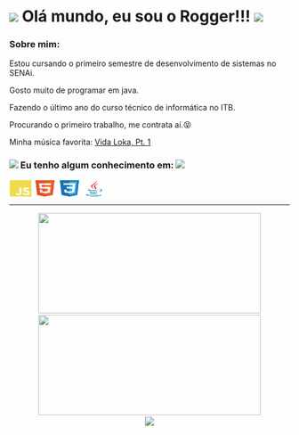  <h1><img src="https://media2.giphy.com/media/e0Uiyu70TXQAALdKP9/200w.gif" width="30px"> Olá mundo, eu sou o Rogger!!! <img src="https://media2.giphy.com/media/e0Uiyu70TXQAALdKP9/200w.gif" width="30px"></h1>
 
 <h3>Sobre mim:</h3>
 <p>Estou cursando o primeiro semestre de desenvolvimento de sistemas no SENAi.</p>
 <p>Gosto muito de programar em java.</p>
 <p>Fazendo o último ano do curso técnico de informática no ITB.</p>
 <p>Procurando o primeiro trabalho, me contrata aí.😝</p>
 <p>Minha música favorita: <a href="https://www.youtube.com/watch?v=LiwDa5rCmYc">Vida Loka, Pt. 1
</a></p>
 
 <div>
   <h3><img src="https://media2.giphy.com/media/3hoLIVAJYkz6T0Ichp/giphy.gif" width="30px"> Eu tenho algum conhecimento em: <img src="https://media2.giphy.com/media/3hoLIVAJYkz6T0Ichp/giphy.gif" width="30px"></h3>
     <img align="center" height="30" width="40" src="https://raw.githubusercontent.com/devicons/devicon/master/icons/javascript/javascript-plain.svg">
     <img align="center" height="30" width="40" src="https://raw.githubusercontent.com/devicons/devicon/master/icons/html5/html5-original.svg">
     <img align="center" height="30" width="40" src="https://raw.githubusercontent.com/devicons/devicon/master/icons/css3/css3-original.svg">
     <img align="center" height="30" width="40" src="https://github.com/devicons/devicon/blob/master/icons/java/java-original.svg">
</div>
</div>

  
<hr>

<div align="center">
  <a href="https://github.com/RealDoubleG">
  <img height="180cm" width="400em" src="https://github-readme-stats.vercel.app/api?username=RealDoubleG&show_icons=true&theme=jolly&include_all_commits=true&count_private=true"/>
  <img height="180cm" width="400em" src="https://github-readme-stats.vercel.app/api/top-langs/?username=RealDoubleG&layout=compact&langs_count=7&theme=jolly"/>
</div>

  <div align="center">
      <img src="https://c.tenor.com/fCvgrro-iaMAAAAd/luffy-gif-ep982-luffy.gif">
  </div>
